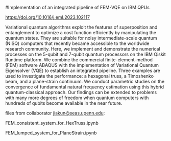 #Implementation of an integrated pipeline of FEM-VQE on IBM QPUs

https://doi.org/10.1016/j.eml.2023.102117

Variational quantum algorithms exploit the features of superposition and entanglement to optimize a cost function efficiently by manipulating the quantum states. They are suitable for noisy intermediate-scale quantum (NISQ) computers that recently became accessible to the worldwide research community. Here, we implement and demonstrate the numerical processes on the 5-qubit and 7-qubit quantum processors on the IBM Qiskit Runtime platform. We combine the commercial finite-element-method (FEM) software ABAQUS with the implementation of Variational Quantum Eigensolver (VQE) to establish an integrated pipeline. Three examples are used to investigate the performance: a hexagonal truss, a Timoshenko beam, and a plane-strain continuum. We conduct parametric studies on the convergence of fundamental natural frequency estimation using this hybrid quantum-classical approach. Our findings can be extended to problems with many more degrees of freedom when quantum computers with hundreds of qubits become available in the near future.

files from collaborator jiakun@seas.upenn.edu:

FEM_consistent_system_for_HexTruss.ipynb

FEM_lumped_system_for_PlaneStrain.ipynb
